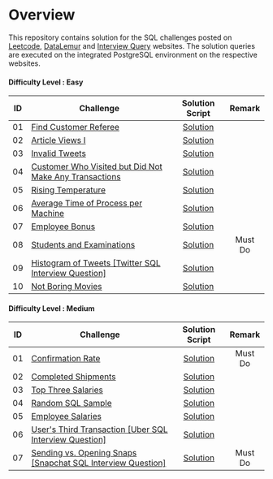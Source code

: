 # Overview 

This repository contains solution for the SQL challenges posted on [Leetcode](https://leetcode.com/), [DataLemur](https://datalemur.com?referralCode=6bIgM0Po) and [Interview Query](https://www.interviewquery.com/) websites. The solution queries are executed on the integrated PostgreSQL environment on the respective websites.

#### Difficulty Level : Easy

| ID | Challenge | Solution Script | Remark |
|:------:|------------|:---------:|:---------:|
| 01 | [Find Customer Referee](https://leetcode.com/problems/find-customer-referee/description/?envType=study-plan-v2&envId=top-sql-50) | [Solution](Scripts/Easy/01_find_customer_referee.sql) |
| 02 | [Article Views I](https://leetcode.com/problems/article-views-i/description/?envType=study-plan-v2&envId=top-sql-50) | [Solution](Scripts/Easy/02_Article_Views_I.sql) |
| 03 | [Invalid Tweets](https://leetcode.com/problems/invalid-tweets/description/?envType=study-plan-v2&envId=top-sql-50) | [Solution](Scripts/Easy/03_Invalid_Tweets.sql) |
| 04 | [Customer Who Visited but Did Not Make Any Transactions](https://leetcode.com/problems/customer-who-visited-but-did-not-make-any-transactions/description/?envType=study-plan-v2&envId=top-sql-50) | [Solution](Scripts/Easy/04_Customer_Who_Visited_but_Did_Not_Make_Any_Transactions.sql) |
| 05 | [Rising Temperature](https://leetcode.com/problems/rising-temperature/description/?envType=study-plan-v2&envId=top-sql-50) | [Solution](Scripts/Easy/05_Rising_Temperature.sql) |
| 06 | [Average Time of Process per Machine](https://leetcode.com/problems/average-time-of-process-per-machine/?envType=study-plan-v2&envId=top-sql-50) | [Solution](Scripts/Easy/06_Average_Time_of_Process_per_Machine.sql) |
| 07 | [Employee Bonus](https://leetcode.com/problems/employee-bonus/editorial/?envType=study-plan-v2&envId=top-sql-50) | [Solution](Scripts/Easy/07_Employee_Bonus.sql) |
| 08 | [Students and Examinations](https://leetcode.com/problems/students-and-examinations/submissions/1248811595/?envType=study-plan-v2&envId=top-sql-50) | [Solution](Scripts/Easy/08_Students_and_Examinations.sql) | Must Do
| 09 | [Histogram of Tweets [Twitter SQL Interview Question]](https://datalemur.com/questions/sql-histogram-tweets) | [Solution](Scripts/Easy/09-sql-histogram-tweets.sql) |
| 10 | [Not Boring Movies](https://leetcode.com/problems/not-boring-movies/description/?envType=study-plan-v2&envId=top-sql-50) | [Solution](Scripts/Easy/10-not-boring-movies.sql) |

#### Difficulty Level : Medium

| ID | Challenge | Solution Script | Remark |
|:------:|------------|:---------:|:---------:|
| 01 | [Confirmation Rate](https://leetcode.com/problems/confirmation-rate/submissions/1248846400/?envType=study-plan-v2&envId=top-sql-50) | [Solution](Scripts/Medium/01_Confirmation_Rate.sql) | Must Do
| 02 | [Completed Shipments](https://www.interviewquery.com/questions/completed-shipments) | [Solution](Scripts/Medium/02_Completed_Shipments.sql) |
| 03 | [Top Three Salaries](https://www.interviewquery.com/questions/top-three-salaries) | [Solution](Scripts/Medium/03-top-three-salaries.sql) |
| 04 | [Random SQL Sample](https://www.interviewquery.com/questions/random-sql-sample) | [Solution](Scripts/Medium/04-random-sql-sample.sql) |
| 05 | [Employee Salaries](https://www.interviewquery.com/questions/employee-salaries) | [Solution](Scripts/Medium/05-employee-salaries.sql) |
| 06 | [User's Third Transaction [Uber SQL Interview Question]](https://datalemur.com/questions/sql-third-transaction) | [Solution](Scripts/Medium/06-sql-third-transaction.sql) |
| 07 | [Sending vs. Opening Snaps [Snapchat SQL Interview Question]](https://datalemur.com/questions/time-spent-snaps) | [Solution](Scripts/Medium/07-time-spent-snaps.sql) | Must Do